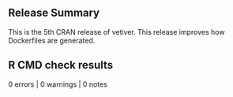 ## Release Summary

This is the 5th CRAN release of vetiver. This release improves how Dockerfiles are generated.

## R CMD check results

0 errors | 0 warnings | 0 notes
